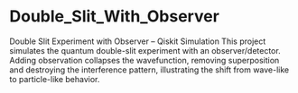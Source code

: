 # Double_Slit_With_Observer
Double Slit Experiment with Observer – Qiskit Simulation This project simulates the quantum double-slit experiment with an observer/detector. Adding observation collapses the wavefunction, removing superposition and destroying the interference pattern, illustrating the shift from wave-like to particle-like behavior.
